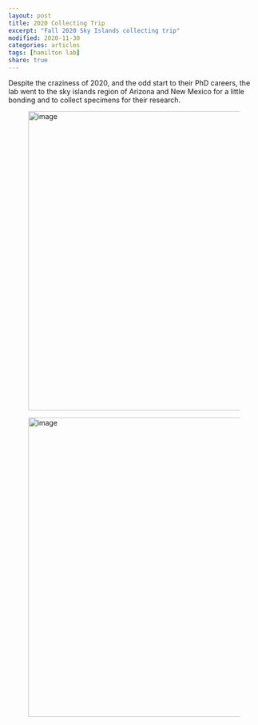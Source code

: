 ```yaml
---
layout: post
title: 2020 Collecting Trip
excerpt: "Fall 2020 Sky Islands collecting trip"
modified: 2020-11-30
categories: articles
tags: [hamilton lab]
share: true
---
```


Despite the craziness of 2020, and the odd start to their PhD careers, the lab went to the sky islands region of Arizona and New Mexico for a little bonding and to collect specimens for their research.
<figure>
	<a href="{{ site.url }}/images/Erik_Karina_01.jpg"><img src="{{ site.url }}/images/Erik_Karina_01.jpg" alt="image" width="600" height=""> </a>
</figure>

<figure>
	<a href="{{ site.url }}/images/Erik_Karina_02.jpg"><img src="{{ site.url }}/images/Erik_Karina_02.jpg" alt="image" width="600" height=""> </a>
</figure>
